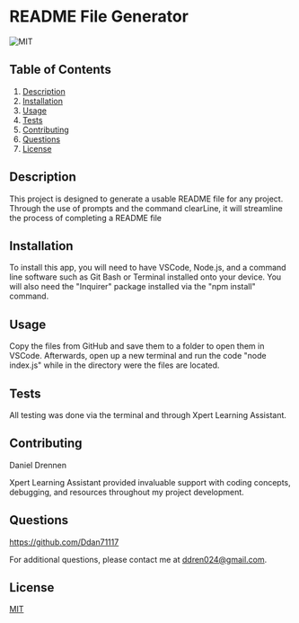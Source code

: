 # README File Generator

![MIT](https://img.shields.io/badge/License-MIT-yellow.svg)

## Table of Contents

1. [Description](#description)
2. [Installation](#installation)
3. [Usage](#usage)
4. [Tests](#tests)
5. [Contributing](#contributing)
6. [Questions](#questions)
7. [License](#license)

## Description

This project is designed to generate a usable README file for any project. Through the use of prompts and the command clearLine, it will streamline the process of completing a README file

## Installation

To install this app, you will need to have VSCode, Node.js, and a command line software such as Git Bash or Terminal installed onto your device. You will also need the "Inquirer" package installed via the "npm install" command.

## Usage

Copy the files from GitHub and save them to a folder to open them in VSCode. Afterwards, open up a new terminal and run the code "node index.js" while in the directory were the files are located.
    
## Tests
    
All testing was done via the terminal and through Xpert Learning Assistant.

## Contributing

Daniel Drennen



Xpert Learning Assistant provided invaluable support with coding concepts, debugging, and resources throughout my project development.

## Questions

https://github.com/Ddan71117


For additional questions, please contact me at ddren024@gmail.com.

## License

[MIT](https://opensource.org/licenses/MIT)

